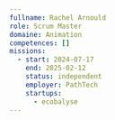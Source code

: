 ```yaml
---
fullname: Rachel Arnould
role: Scrum Master
domaine: Animation
competences: []
missions:
  - start: 2024-07-17
    end: 2025-02-12
    status: independent
    employer: PathTech
    startups:
      - ecobalyse
---
```

